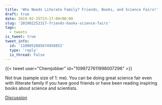 ```yaml
---
title: 'Who Needs Literate Family? Friends, Books, and Science Fairs!'
draft: true
date: 2019-02-25T23:17:09+00:00
slug: '201902252317-friends-books-science-fairs'
tags:
  - tweets
is_tweet: true
tweet_info:
  id: '1100052085674958852'
  type: 'reply'
  is_thread: False
---
```




{{< tweet user="Chemjobber" id="1099727611998007296" >}}

Not true (sample size of 1: me). You can be doing great science fair even with illiterate family if you have good friends or have been reading inspiring books about science and scientists.

[Discussion](https://x.com/sytelus/status/1100052085674958852)
